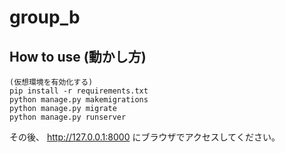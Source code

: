 # group_b

## How to use (動かし方)

```
(仮想環境を有効化する)
pip install -r requirements.txt
python manage.py makemigrations
python manage.py migrate
python manage.py runserver
```

その後、 http://127.0.0.1:8000 にブラウザでアクセスしてください。